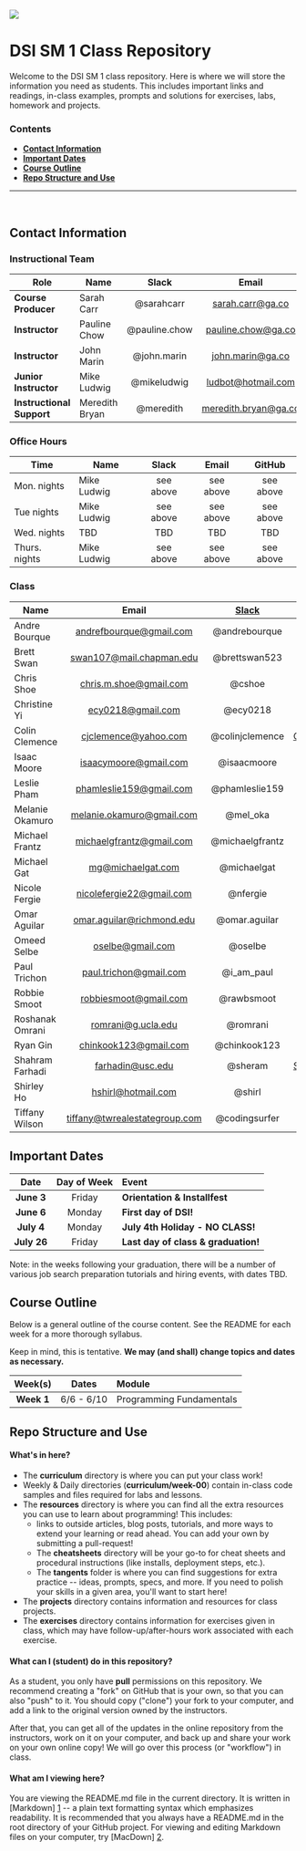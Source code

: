 # ![](https://ga-dash.s3.amazonaws.com/production/assets/logo-9f88ae6c9c3871690e33280fcf557f33.png)
# DSI SM 1 Class Repository

Welcome to the DSI SM 1 class repository. Here is where
we will store the information you need as students. This includes important
links and readings, in-class examples, prompts and solutions for exercises,
labs, homework and projects.

<!--In order to submit your homework to this repo and share it with your
instructional team and classmates, please follow the
**[Homework Submission Process](homework_submission_process.md)**
*[note: this document has not been uploaded yet]*. -->

### Contents

- [**Contact Information**](#contact-information)
- [**Important Dates**](#important-dates)
- [**Course Outline**](#course-outline)
- [**Repo Structure and Use**](#repo-structure-and-use)

---

<br>

## Contact Information

### Instructional Team

| Role                      | Name               | Slack               | Email                    | GitHub                 |
|---------------------------|--------------------|:-------------------:|:------------------------:|:----------------------:|
| **Course Producer**       | Sarah Carr         | @sarahcarr          | sarah.carr@ga.co         | [sarahcarr][sarahcarr] |
| **Instructor**            | Pauline Chow       | @pauline.chow       | pauline.chow@ga.co       | [pauline][pauline]     |
| **Instructor**            | John Marin         | @john.marin         | john.marin@ga.co         | [j-a-marin][j-a-marin] |
| **Junior Instructor**     | Mike Ludwig        | @mikeludwig         | ludbot@hotmail.com       | [mikeludwig][mikeludwig] |
| **Instructional Support** | Meredith Bryan     | @meredith           | meredith.bryan@ga.co     | [mer8][mer8]           |

[sarahcarr]: https://github.com/SarahCarr
[pauline]:   https://github.com/powchow
[j-a-marin]: https://github.com/j-a-marin
[mikeludwig]: https://github.com/mikeludwig
[mer8]:      https://github.com/mer8  

### Office Hours

| Time           | Name            | Slack      | Email                   | GitHub                                        |
|----------------|-----------------|:----------:|:-----------------------:|:---------------------------------------------:|
| Mon. nights    | Mike Ludwig     | see above  | see above               | see above                                     |
| Tue  nights    | Mike Ludwig     | see above  | see above               | see above                                     |
| Wed. nights    | TBD             | TBD        | TBD                     | TBD                                           |
| Thurs. nights  | Mike Ludwig     | see above  | see above               | see above                                     | 



### Class

| Name                 | Email                          | [Slack](https://ga-students.slack.com) | GitHub             |
|----------------------|:------------------------------:|:-----------------:|:---------------------------------------:|
| Andre Bourque	       | andrefbourque@gmail.com        | @andrebourque     | [andrebourque](https://github.com/andrebourque)
| Brett	Swan	         | swan107@mail.chapman.edu       | @brettswan523     | [brettswan](https://github.com/brettswan)
| Chris	Shoe	         | chris.m.shoe@gmail.com         | @cshoe            | [Mithers](https://github.com/Mithers)
| Christine	Yi	       | ecy0218@gmail.com              | @ecy0218          | [christineyi](https://github.com/christineyi)
| Colin	Clemence	     | cjclemence@yahoo.com           | @colinjclemence   | [ColinJClemence](https://github.com/ColinJClemence)
| Isaac	Moore	         | isaacymoore@gmail.com          | @isaacmoore       | [isaacmoore](https://github.com/isaacmoore)
| Leslie Pham          | phamleslie159@gmail.com        | @phamleslie159    | [phamleslie159](https://github.com/phamleslie159)
| Melanie Okamuro      | melanie.okamuro@gmail.com      | @mel_oka          | [mel-oka](https://github.com/mel-oka)
| Michael	Frantz       | michaelgfrantz@gmail.com       | @michaelgfrantz   | [mgfrantz](https://github.com/mgfrantz)
| Michael	Gat          | mg@michaelgat.com              | @michaelgat       | [michaelgat](https://github.com/michaelgat)
| Nicole Fergie        | nicolefergie22@gmail.com       | @nfergie          | [nfergie](https://github.com/nfergie)
| Omar Aguilar         | omar.aguilar@richmond.edu      | @omar.aguilar     | [OmarAguilar](https://github.com/OmarAguilar)
| Omeed	Selbe          | oselbe@gmail.com               | @oselbe           | [oselbe](https://github.com/oselbe)
| Paul Trichon         | paul.trichon@gmail.com         | @i_am_paul        | [ophiuchus44](https://github.com/ophiuchus44)
| Robbie Smoot         | robbiesmoot@gmail.com          | @rawbsmoot        | [rawbsmoot](https://github.com/rawbsmoot)
| Roshanak Omrani      | romrani@g.ucla.edu             | @romrani          | [romrani](https://github.com/romrani)			
| Ryan	Gin            | chinkook123@gmail.com          | @chinkook123      | [chinkook123](https://github.com/chinkook123)
| Shahram Farhadi      | farhadin@usc.edu               | @sheram           | [ShahramFarhadi](https://github.com/ShahramFarhadi)
| Shirley	Ho           | hshirl@hotmail.com             | @shirl            | [hshirl](https://github.com/hshirl)			
| Tiffany	Wilson       | tiffany@twrealestategroup.com  | @codingsurfer     | [CodingSurfer](https://github.com/CodingSurfer)


## Important Dates

| Date             | Day of Week | Event |
|:----------------:|:-----------:|:------|
| **June 3**       | Friday      | **Orientation & Installfest**       |
| **June 6**       | Monday      | **First day of DSI!**               |
| **July 4**       | Monday      | **July 4th Holiday - NO CLASS!**    |
| **July 26**      | Friday      | **Last day of class & graduation!** |


Note: in the weeks following your graduation, there will be a number of various
job search preparation tutorials and hiring events, with dates TBD.

## Course Outline

Below is a general outline of the course content. See the README for each week for a more thorough syllabus.

Keep in mind, this is tentative. **We may (and shall) change topics and dates as necessary.**

| Week(s)     | Dates         | Module                         |
|:-----------:|:-------------:|:-------------------------------|
| **Week 1**  | 6/6 - 6/10     | Programming Fundamentals         |


## Repo Structure and Use

#### What's in here?

- The **curriculum** directory is where you can put your class work!
- Weekly & Daily directories (**curriculum/week-00**) contain in-class code samples and
  files required for labs and lessons.
- The **resources** directory is where you can find all the extra resources you
  can use to learn about programming! This includes:
  - links to outside articles, blog posts, tutorials, and more ways to extend
    your learning or read ahead. You can add your own by submitting a pull-request!
  - The **cheatsheets** directory will be your go-to for cheat sheets and
    procedural instructions (like installs, deployment steps, etc.).
  - The **tangents** folder is where you can find suggestions for extra
    practice -- ideas, prompts, specs, and more. If you need to polish your
    skills in a given area, you'll want to start here!
- The **projects** directory contains information and resources for class
  projects.
- The **exercises** directory contains information for exercises given in class, which
  may have follow-up/after-hours work associated with each exercise. 

#### What can I (student) do in this repository?

As a student, you only have **pull** permissions on this repository. We recommend
creating a "fork" on GitHub that is your own, so that you can also "push" to it.
You should copy ("clone") your fork to your computer, and add a link to the
original version owned by the instructors.

After that, you can get all of the updates in the online repository from the
instructors, work on it on your computer, and back up and share your work on
your own online copy! We will go over this process (or "workflow") in class.

#### What am I viewing here?

You are viewing the README.md file in the current directory. It is written in
[Markdown] [1] -- a plain text formatting syntax which emphasizes readability.
It is recommended that you always have a README.md in the root directory of
your GitHub project. For viewing and editing Markdown files on your
computer, try [MacDown] [2].

[1]: http://daringfireball.net/projects/markdown/    "Markdown"
[2]: http://macdown.uranusjr.com/                    "MacDown"

